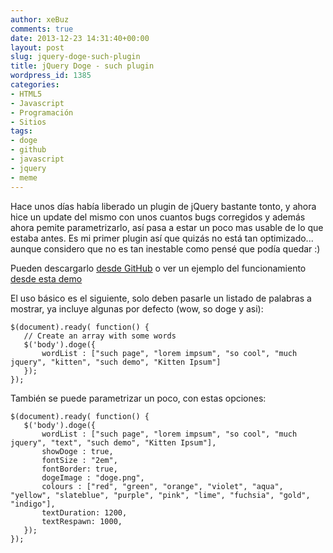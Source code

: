 ```yaml
---
author: xeBuz
comments: true
date: 2013-12-23 14:31:40+00:00
layout: post
slug: jquery-doge-such-plugin
title: jQuery Doge - such plugin
wordpress_id: 1385
categories:
- HTML5
- Javascript
- Programación
- Sitios
tags:
- doge
- github
- javascript
- jquery
- meme
---
```


Hace unos días había liberado un plugin de jQuery bastante tonto, y ahora hice un update del mismo con unos cuantos bugs corregidos y además ahora pemite parametrizarlo, así pasa a estar un poco mas usable de lo que estaba antes.
Es mi primer plugin así que quizás no está tan optimizado... aunque considero que no es tan inestable como pensé que podía quedar :)

Pueden descargarlo [desde GitHub](https://github.com/xeBuz/jquery-doge) o ver un ejemplo del funcionamiento [desde esta demo](http://jesusroldan.com/doge/demo.html)

El uso básico es el siguiente, solo deben pasarle un listado de palabras a mostrar, ya incluye algunas por defecto (wow, so doge y asi):

    
    $(document).ready( function() {
       // Create an array with some words
       $('body').doge({ 
           wordList : ["such page", "lorem impsum", "so cool", "much jquery", "kitten", "such demo", "Kitten Ipsum"]
       });
    });



También se puede parametrizar un poco, con estas opciones:
 

    
    $(document).ready( function() {
       $('body').doge({ 
           wordList : ["such page", "lorem impsum", "so cool", "much jquery", "text", "such demo", "Kitten Ipsum"],
           showDoge : true,
           fontSize : "2em",
           fontBorder: true,
           dogeImage : "doge.png",
           colours : ["red", "green", "orange", "violet", "aqua", "yellow", "slateblue", "purple", "pink", "lime", "fuchsia", "gold", "indigo"],
           textDuration: 1200,
           textRespawn: 1000,       
       });
    });
